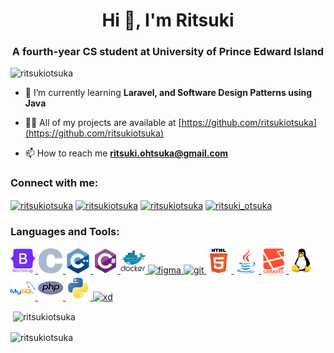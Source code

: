 <h1 align="center">Hi 👋, I'm Ritsuki</h1>
<h3 align="center">A fourth-year CS student at University of Prince Edward Island</h3>

<p align="left"> <img src="https://komarev.com/ghpvc/?username=ritsukiotsuka&label=Profile%20views&color=0e75b6&style=flat" alt="ritsukiotsuka" /> </p>

- 🌱 I’m currently learning **Laravel, and Software Design Patterns using Java**

- 👨‍💻 All of my projects are available at [https://github.com/ritsukiotsuka](https://github.com/ritsukiotsuka)

- 📫 How to reach me **ritsuki.ohtsuka@gmail.com**

<h3 align="left">Connect with me:</h3>
<p align="left">
<a href="https://twitter.com/ritsukiotsuka" target="blank"><img align="center" src="https://cdn.jsdelivr.net/npm/simple-icons@3.0.1/icons/twitter.svg" alt="ritsukiotsuka" height="30" width="40" /></a>
<a href="https://linkedin.com/in/ritsukiotsuka" target="blank"><img align="center" src="https://cdn.jsdelivr.net/npm/simple-icons@3.0.1/icons/linkedin.svg" alt="ritsukiotsuka" height="30" width="40" /></a>
<a href="https://fb.com/ritsukiotsuka" target="blank"><img align="center" src="https://cdn.jsdelivr.net/npm/simple-icons@3.0.1/icons/facebook.svg" alt="ritsukiotsuka" height="30" width="40" /></a>
<a href="https://instagram.com/ritsuki_otsuka" target="blank"><img align="center" src="https://cdn.jsdelivr.net/npm/simple-icons@3.0.1/icons/instagram.svg" alt="ritsuki_otsuka" height="30" width="40" /></a>
</p>

<h3 align="left">Languages and Tools:</h3>
<p align="left"> <a href="https://getbootstrap.com" target="_blank"> <img src="https://raw.githubusercontent.com/devicons/devicon/master/icons/bootstrap/bootstrap-plain-wordmark.svg" alt="bootstrap" width="40" height="40"/> </a> <a href="https://www.cprogramming.com/" target="_blank"> <img src="https://raw.githubusercontent.com/devicons/devicon/master/icons/c/c-original.svg" alt="c" width="40" height="40"/> </a> <a href="https://www.w3schools.com/cpp/" target="_blank"> <img src="https://raw.githubusercontent.com/devicons/devicon/master/icons/cplusplus/cplusplus-original.svg" alt="cplusplus" width="40" height="40"/> </a> <a href="https://www.w3schools.com/cs/" target="_blank"> <img src="https://raw.githubusercontent.com/devicons/devicon/master/icons/csharp/csharp-original.svg" alt="csharp" width="40" height="40"/> </a> <a href="https://www.docker.com/" target="_blank"> <img src="https://raw.githubusercontent.com/devicons/devicon/master/icons/docker/docker-original-wordmark.svg" alt="docker" width="40" height="40"/> </a> <a href="https://www.figma.com/" target="_blank"> <img src="https://www.vectorlogo.zone/logos/figma/figma-icon.svg" alt="figma" width="40" height="40"/> </a> <a href="https://git-scm.com/" target="_blank"> <img src="https://www.vectorlogo.zone/logos/git-scm/git-scm-icon.svg" alt="git" width="40" height="40"/> </a> <a href="https://www.w3.org/html/" target="_blank"> <img src="https://raw.githubusercontent.com/devicons/devicon/master/icons/html5/html5-original-wordmark.svg" alt="html5" width="40" height="40"/> </a> <a href="https://www.java.com" target="_blank"> <img src="https://raw.githubusercontent.com/devicons/devicon/master/icons/java/java-original.svg" alt="java" width="40" height="40"/> </a> <a href="https://laravel.com/" target="_blank"> <img src="https://raw.githubusercontent.com/devicons/devicon/master/icons/laravel/laravel-plain-wordmark.svg" alt="laravel" width="40" height="40"/> </a> <a href="https://www.linux.org/" target="_blank"> <img src="https://raw.githubusercontent.com/devicons/devicon/master/icons/linux/linux-original.svg" alt="linux" width="40" height="40"/> </a> <a href="https://www.mysql.com/" target="_blank"> <img src="https://raw.githubusercontent.com/devicons/devicon/master/icons/mysql/mysql-original-wordmark.svg" alt="mysql" width="40" height="40"/> </a> <a href="https://www.php.net" target="_blank"> <img src="https://raw.githubusercontent.com/devicons/devicon/master/icons/php/php-original.svg" alt="php" width="40" height="40"/> </a> <a href="https://www.python.org" target="_blank"> <img src="https://raw.githubusercontent.com/devicons/devicon/master/icons/python/python-original.svg" alt="python" width="40" height="40"/> </a> <a href="https://www.adobe.com/products/xd.html" target="_blank"> <img src="https://cdn.worldvectorlogo.com/logos/adobe-xd.svg" alt="xd" width="40" height="40"/> </a> </p>

<p>&nbsp;<img align="center" src="https://github-readme-stats.vercel.app/api?username=ritsukiotsuka&show_icons=true&locale=en" alt="ritsukiotsuka" /></p>

<p><img align="center" src="https://github-readme-streak-stats.herokuapp.com/?user=ritsukiotsuka&" alt="ritsukiotsuka" /></p>

